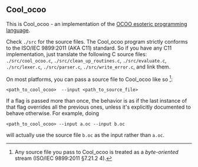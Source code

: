 Cool_ocoo
---

This is Cool_ocoo - an implementation of the [OCOO esoteric programming language](https://esolangs.org/wiki/OCOO).

Check `./src` for the source files. The Cool_ocoo program strictly conforms to the ISO/IEC 9899:2011 (AKA C11) standard. So if you have any C11 implementation, just translate the following C source files: `./src/cool_ocoo.c`, `./src/clean_up_routines.c`, `./src/evaluate.c`, `./src/lexer.c`, `./src/parser.c`, `./src/write_error.c`, and link them.

On most platforms, you can pass a source file to Cool_ocoo like so [^1]:

```
<path_to_cool_ocoo>  --input <path_to_source_file>
```

If a flag is passed more than once, the behavior is as if the last instance of that flag overrides all the previous ones, unless it's explicitly documented to behave otherwise. For example, doing

```
<path_to_cool_ocoo> --input a.oc --input b.oc
```

will actually use the source file `b.oc` as the input rather than `a.oc`.

[^1]: Any source file you pass to Cool_ocoo is treated as a _byte-oriented_ stream (ISO/IEC 9899:2011 §7.21.2 4).
